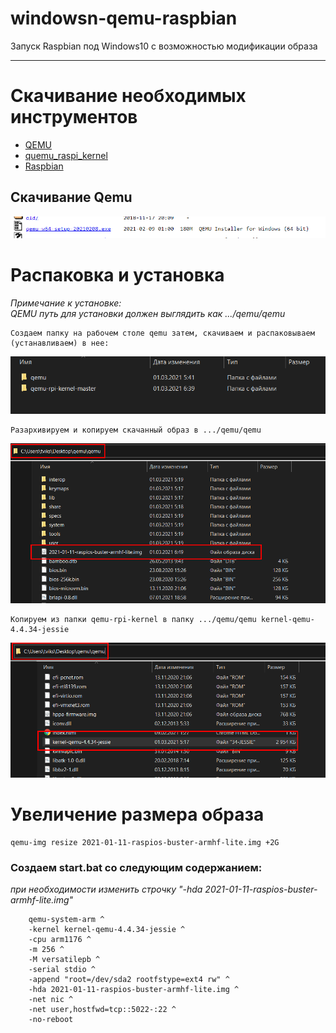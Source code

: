 # windowsn-qemu-raspbian
Запуск Raspbian под Windows10 с возможностью модификации образа

____

# Скачивание необходимых инструментов

-  [QEMU](https://qemu.weilnetz.de/w64/)
-  [quemu_raspi_kernel](https://github.com/dhruvvyas90/qemu-rpi-kernel)
-  [Raspbian](http://downloads.raspberrypi.org/raspbian/images/)

## Скачивание Qemu

![](https://raw.githubusercontent.com/tviks/windowsn-qemu-raspbian/main/pic/1.png "qemu")



# Распаковка и установка

*Примечание к установке:*  
*QEMU путь для установки должен выглядить как .../qemu/qemu*  
	
	Создаем папку на рабочем столе qemu затем, скачиваем и распаковываем (устанавливаем) в нее:

![](https://raw.githubusercontent.com/tviks/windowsn-qemu-raspbian/main/pic/2.png "")
	
	Разархивируем и копируем скачанный образ в .../qemu/qemu
	
![](https://raw.githubusercontent.com/tviks/windowsn-qemu-raspbian/main/pic/3.png "")
	
	Копируем из папки qemu-rpi-kernel в папку .../qemu/qemu kernel-qemu-4.4.34-jessie
	
![](https://raw.githubusercontent.com/tviks/windowsn-qemu-raspbian/main/pic/4.png "")
	
# Увеличение размера образа 

	qemu-img resize 2021-01-11-raspios-buster-armhf-lite.img +2G

### Создаем start.bat со следующим содержанием:
*при необходимости изменить строчку "-hda 2021-01-11-raspios-buster-armhf-lite.img"*

```
	qemu-system-arm ^
	-kernel kernel-qemu-4.4.34-jessie ^
	-cpu arm1176 ^
	-m 256 ^
	-M versatilepb ^
	-serial stdio ^
	-append "root=/dev/sda2 rootfstype=ext4 rw" ^
	-hda 2021-01-11-raspios-buster-armhf-lite.img ^
	-net nic ^
	-net user,hostfwd=tcp::5022-:22 ^
	-no-reboot
```
